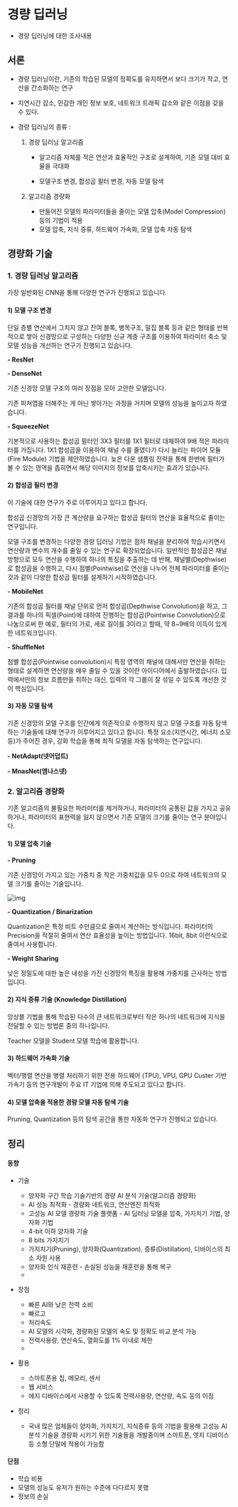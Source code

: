 # 경량 딥러닝

- 경량 딥러닝에 대한 조사내용



## 서론

- 경량 딥러닝이란, 기존의 학습된 모델의 정확도를 유지하면서 보다 크기가 작고, 연산을 간소화하는 연구

- 지연시간 감소, 민감한 개인 정보 보호, 네트워크 트래픽 감소와 같은 이점을 갖을 수 있다.

- 경량 딥러닝의 종류 : 

  1. 경량 딥러닝 알고리즘

     - 알고리즘 자체를 적은 연산과 효율적인 구조로 설계하여, 기존 모델 대비 효율을 극대화

     - 모델구조 변경, 합성곱 필터 변경, 자동 모델 탐색

       

  2. 알고리즘 경량화

     - 만들어진 모델의 파라미터들을 줄이는 모델 압축(Model Compression) 등의 기법이 적용
     - 모델 압축, 지식 증류, 하드웨어 가속화, 모델 압축 자동 탐색

  



## 경량화 기술

### 1. 경량 딥러닝 알고리즘

가장 일반화된 CNN을 통해 다양한 연구가 진행되고 있습니다. 

 

#### 1) 모델 구조 변경

단일 층별 연산에서 그치지 않고 잔여 블록, 병목구조, 밀집 블록 등과 같은 형태를 반복적으로 쌓아 신경망으로 구성하는 다양한 신규 계층 구조를 이용하여 파라미터 축소 및 모델 성능을 개선하는 연구가 진행되고 있습니다.

 

**- ResNet**

 

**- DenseNet**

 기존 신경망 모델 구조의 여러 장점을 모아 고안한 모델입니다.

 기존 피쳐맵을 더해주는 게 아닌 쌓아가는 과정을 거치며 모델의 성능을 높이고자 하였습니다.

 

**- SqueezeNet**

 기본적으로 사용하는 합성곱 필터인 3X3 필터를 1X1 필터로 대체하여 9배 적은 파라미터를 가집니다.
 1X1 합성곱을 이용하여 채널 수를 줄였다가 다시 늘리는 파이어 모듈(Fire Module) 기법을 제안하였습니다.
 늦은 다운 샘플링 전략을 통해 한번에 필터가 볼 수 있는 영역을 좁히면서 해당 이미지의 정보를 압축시키는 효과가 있습니다.

 

#### 2) 합성곱 필터 변경

이 기술에 대한 연구가 주로 이루어지고 있다고 합니다.

합성곱 신경망의 가장 큰 계산량을 요구하는 합성곱 필터의 연산을 효율적으로 줄이는 연구입니다. 

모델 구조를 변경하는 다양한 경량 딥러닝 기법은 점차 채널을 분리하여 학습시키면서 연산량과 변수의 개수를 줄일 수 있는 연구로 확장되었습니다.
일반적인 합성곱은 채널 방향으로 모두 연산을 수행하여 하나의 특징을 추출하는 데 반해, 채널별(Depthwise)로 합성곱을 수행하고, 다시 점별(Pointwise)로 연산을 나누어 전체 파라미터를 줄이는 것과 같이 다양한 합성곱 필터를 설계하기 시작하였습니다.

 

**- MobileNet**

 기존의 합성곱 필터를 채널 단위로 먼저 합성곱(Depthwise Convolution)을 하고, 그 결과를 하나의 픽셀(Point)에 대하여 진행하는 합성곱(Pointwise Convolution)으로 나눔으로써 한 예로, 필터의 가로, 세로 길이를 3이라고 할때, 약 8~9배의 이득이 있게 한 네트워크입니다.

 

**- ShuffleNet**

 점별 합성곱(Pointwise convolution)시 특정 영역의 채널에 대해서만 연산을 취하는 형태로 설계하면 연산량을 매우 줄일 수 있을 것이란 아이디어에서 출발하였습니다. 입력에서만의 정보 흐름만을 취하는 대신, 입력의 각 그룹이 잘 섞일 수 있도록 개선한 것이 핵심입니다.

 

#### 3) 자동 모델 탐색

기존 신경망의 모델 구조를 인간에게 의존적으로 수행하지 않고 모델 구조를 자동 탐색하는 기술들에 대해 연구가 이루어지고 있다고 합니다. 특정 요소(지연시간, 에너지 소모 등)가 주어진 경우, 강화 학습을 통해 최적 모델을 자동 탐색하는 연구입니다.

 

**- NetAdapt(넷어덥트)**

 

**- MnasNet(엠나스넷)**

 

 

 

### 2. 알고리즘 경량화

기존 알고리즘의 불필요한 파라미터를 제거하거나, 파라미터의 공통된 값을 가지고 공유하거나, 파라미터의 표현력을 잃지 않으면서 기존 모델의 크기를 줄이는 연구 분야입니다.

 

#### 1) 모델 압축 기술

 

**- Pruning**

 기존 신경망이 가지고 있는 가중치 중 작은 가중치값을 모두 0으로 하여 네트워크의 모델 크기를 줄이는 기술입니다.



![img](https://blog.kakaocdn.net/dn/BjDGN/btqGcfXFNPP/gt4exNu7qaMV7EJSVVxKSK/img.png)



 

**- Quantization / Binarization**

  Quantization은 특정 비트 수만큼으로 줄여서 계산하는 방식입니다. 파라미터의 Precision을 적절히 줄여서 연산 효율성을 높이는 방법입니다. 16bit, 8bit 이런식으로 줄여서 사용합니다.

 

**- Weight Sharing**

  낮은 정밀도에 대한 높은 내성을 가진 신경망의 특징을 활용해 가중치를 근사하는 방법입니다.

 

#### 2) 지식 증류 기술 (Knowledge Distillation)

앙상블 기법을 통해 학습된 다수의 큰 네트워크로부터 작은 하나의 네트워크에 지식을 전달할 수 있는 방법론 중의 하나입니다.

Teacher 모델을 Student 모델 학습에 활용합니다.

 

#### 3) 하드웨어 가속화 기술 

벡터/행렬 연산을 병렬 처리하기 위한 전용 하드웨어 (TPU), VPU, GPU Custer 기반 가속기 등의 연구개발이 주요 IT 기업에 의해 주도되고 있다고 합니다.

 

#### 4) 모델 압축을 적용한 경량 모델 자동 탐색 기술

Pruning, Quantization 등의 탐색 공간을 통한 자동화 연구가 진행되고 있습니다.





## 정리

#### 동향

- 기술
  - 양자화 구간 학습 기술기반의 경량 AI 분석 기술(알고리즘 경량화)
  - AI 성능 최적화 - 경량화 네트워크, 연산엔진 최적화
  - 고성능 AI 모델 경량화 기술 플랫폼 - AI 딥러닝 모델을 압축, 가지치기 기법, 양자화 기법
  - 4-bit 이하 양자화 기술 
  - 8 bits 가지치기
  - 가지치기(Pruning), 양자화(Quantization), 증류(Distillation), 디바이스의 최소 자원 사용
  - 양자화 인식 재훈련 - 손실된 성능을 재훈련을 통해 복구
  - 
- 장점
  - 빠른 AI와 낮은 전력 소비
  - 빠르고 
  - 처리속도
  - AI 모델의 시각화, 경량화된 모델의 속도 및 정확도 비교 분석 가능
  - 전력사용량, 연산속도, 열화도를 1% 이내로 제한
  - 
- 활용
  - 스마트폰용 칩, 메모리, 센서
  - 웹 서비스
  - 에지 디바이스에서 사용할 수 있도록 전력사용량, 연산량, 속도 등의 이점



- 정리
  - 국내 많은 업체들이 양자화, 가지치기, 지식증류 등의 기법을 활용해 고성능 AI 분석 기술을 경량화 시키기 위한 기술들을 개발중이며 스마트폰, 엣지 디바이스 등 소형 단말에 적용이 가능함



#### 단점

- 학습 비용
- 모델의 성능도 유저가 원하는 수준에 다다르지 못했
- 정보의 손실


